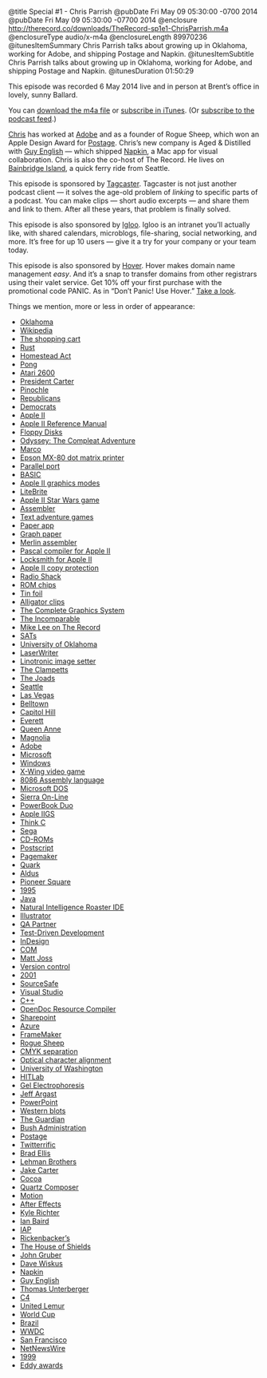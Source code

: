 @title Special #1 - Chris Parrish
@pubDate Fri May 09 05:30:00 -0700 2014
@pubDate Fri May 09 05:30:00 -07700 2014
@enclosure http://therecord.co/downloads/TheRecord-sp1e1-ChrisParrish.m4a
@enclosureType audio/x-m4a
@enclosureLength 89970236
@itunesItemSummary Chris Parrish talks about growing up in Oklahoma, working for Adobe, and shipping Postage and Napkin.
@itunesItemSubtitle Chris Parrish talks about growing up in Oklahoma, working for Adobe, and shipping Postage and Napkin.
@itunesDuration 01:50:29

This episode was recorded 6 May 2014 live and in person at Brent’s office in lovely, sunny Ballard.

You can <a href="/downloads/TheRecord-sp1e1-ChrisParrish.m4a">download the m4a file</a> or <a href="https://itunes.apple.com/us/podcast/the-record/id791861057">subscribe in iTunes</a>. (Or <a href="https://therecord.co/xml/rss.xml">subscribe to the podcast feed</a>.)

<a href="https://twitter.com/twenty3">Chris</a> has worked at <a href="http://adobe.com/">Adobe</a> and as a founder of Rogue Sheep, which won an Apple Design Award for <a href="http://www.macworld.com/article/1140874/postage.html">Postage</a>. Chris’s new company is Aged & Distilled with <a href="http://kickingbear.com/blog/">Guy English</a> — which shipped <a href="http://aged-and-distilled.com/napkin/">Napkin</a>, a Mac app for visual collaboration. Chris is also the co-host of The Record. He lives on <a href="http://www.ci.bainbridge-isl.wa.us/">Bainbridge Island</a>, a quick ferry ride from Seattle.

<p class="sponsor">This episode is sponsored by <a href="https://itunes.apple.com/us/app/tagcaster/id662918542?mt=8">Tagcaster</a>. Tagcaster is not just another podcast client — it solves the age-old problem of <i>linking</i> to specific parts of a podcast. You can make clips — short audio excerpts — and share them and link to them. After all these years, that problem is finally solved.</p>

<p class="sponsor">This episode is also sponsored by <a href="http://igloosoftware.com/therecord">Igloo</a>. Igloo is an intranet you’ll actually like, with shared calendars, microblogs, file-sharing, social networking, and more. It’s free for up 10 users — give it a try for your company or your team today.</p>

<p class="sponsor">This episode is also sponsored by <a href="https://www.hover.com/">Hover</a>. Hover makes domain name management <i>easy</i>. And it’s a snap to transfer domains from other registrars using their valet service. Get 10% off your first purchase with the promotional code PANIC. As in “Don’t Panic! Use Hover.” <a href="https://www.hover.com/">Take a look</a>.</p>

Things we mention, more or less in order of appearance:

<ul>
<li><a href="http://www.ok.gov">Oklahoma</a></li>
<li><a href="http://www.wikipedia.org">Wikipedia</a></li>
<li><a href="http://en.wikipedia.org/wiki/Shopping_cart">The shopping cart</a></li>
<li><a href="http://en.wikipedia.org/wiki/Rust">Rust</a></li>
<li><a href="http://en.wikipedia.org/wiki/Homestead_Acts">Homestead Act</a></li>
<li><a href="http://www.pong-story.com/intro.htm">Pong</a></li>
<li><a href="https://www.atari2600.com">Atari 2600</a></li>
<li><a href="http://www.whitehouse.gov/about/presidents/jimmycarter">President Carter</a></li>
<li><a href="http://en.wikipedia.org/wiki/Pinochle">Pinochle</a></li>
<li><a href="http://en.wikipedia.org/wiki/Republican_Party_(United_States)">Republicans</a></li>
<li><a href="http://en.wikipedia.org/wiki/Democratic_Party_(United_States)">Democrats</a></li>
<li><a href="http://apple2history.org">Apple II</a></li>
<li><a href="https://archive.org/details/applerefjan78">Apple II Reference Manual</a></li>
<li><a href="http://en.wikipedia.org/wiki/Floppy_disk">Floppy Disks</a></li>
<li><a href="">Odyssey: The Compleat Adventure</a></li>
<li><a href="http://www.marco.org">Marco</a></li>
<li><a href="http://global.epson.com/company/corporate_history/milestone_products/11_mx80.html">Epson MX-80 dot matrix printer</a></li>
<li><a href="http://en.wikipedia.org/wiki/Parallel_port">Parallel port</a></li>
<li><a href="http://time.com/69316/basic/">BASIC</a></li>
<li><a href="http://en.wikipedia.org/wiki/Apple_II_graphics">Apple II graphics modes</a></li>
<li><a href="http://www.hasbro.com/litebrite/en_US/">LiteBrite</a></li>
<li><a href="https://www.youtube.com/watch?v=OuZpZ4i3ql4">Apple II Star Wars game</a></li>
<li><a href="http://en.wikipedia.org/wiki/Assembler_(computing)#Assembler">Assembler</a></li>
<li><a href="http://en.wikipedia.org/wiki/Adventure_game">Text adventure games</a></li>
<li><a href="https://itunes.apple.com/us/app/paper-by-fiftythree/id506003812?mt=8">Paper app</a></li>
<li><a href="http://en.wikipedia.org/wiki/Graph_paper">Graph paper</a></li>
<li><a href="http://en.wikipedia.org/wiki/Merlin_(assembler)">Merlin assembler</a></li>
<li><a href="http://en.wikipedia.org/wiki/Apple_Pascal">Pascal compiler for Apple II</a></li>
<li><a href="http://www.apple2scans.net/apple-ii-documents/locksmith-6-0-users-manual/">Locksmith for Apple II</a></li>
<li><a href="http://www.fadden.com/techmisc/cassette-protect.htm">Apple II copy protection</a></li>
<li><a href="http://www.radioshack.com">Radio Shack</a></li>
<li><a href="http://en.wikipedia.org/wiki/Read-only_memory">ROM chips</a></li>
<li><a href="http://en.wikipedia.org/wiki/Tin_foil">Tin foil</a></li>
<li><a href="http://en.wikipedia.org/wiki/Crocodile_clip">Alligator clips</a></li>
<li><a href="http://graphicsmagician.com/polarware/pengraph.htm">The Complete Graphics System</a></li>
<li><a href="http://5by5.tv/incomparable">The Incomparable</a></li>
<li><a href="http://therecord.co/2014/04/25/mike_lee">Mike Lee on The Record</a></li>
<li><a href="https://sat.collegeboard.org/home">SATs</a></li>
<li><a href="http://www.ou.edu">University of Oklahoma</a></li>
<li><a href="http://en.wikipedia.org/wiki/LaserWriter">LaserWriter</a></li>
<li><a href="http://en.wikipedia.org/wiki/Linotronic">Linotronic image setter</a></li>
<li><a href="http://en.wikipedia.org/wiki/The_Beverly_Hillbillies">The Clampetts</a></li>
<li><a href="http://en.wikipedia.org/wiki/The_Grapes_of_Wrath">The Joads</a></li>
<li><a href="http://www.seattle.gov">Seattle</a></li>
<li><a href="http://www.lasvegasnevada.gov">Las Vegas</a></li>
<li><a href="http://en.wikipedia.org/wiki/Belltown,_Seattle">Belltown</a></li>
<li><a href="http://en.wikipedia.org/wiki/Capitol_Hill_(Seattle)">Capitol Hill</a></li>
<li><a href="http://www.ci.everett.wa.us">Everett</a></li>
<li><a href="http://en.wikipedia.org/wiki/Queen_Anne,_Seattle">Queen Anne</a></li>
<li><a href="http://en.wikipedia.org/wiki/Magnolia,_Seattle">Magnolia</a></li>
<li><a href="http://www.adobe.com">Adobe</a></li>
<li><a href="http://www.microsoft.com">Microsoft</a></li>
<li><a href="http://windows.microsoft.com/">Windows</a></li>
<li><a href="http://starwars.wikia.com/wiki/X-Wing_series_(computer_games)">X-Wing video game</a></li>
<li><a href="http://en.wikipedia.org/wiki/X86_assembly_language">8086 Assembly language</a></li>
<li><a href="http://en.wikipedia.org/wiki/MS-DOS">Microsoft DOS</a></li>
<li><a href="http://en.wikipedia.org/wiki/Sierra_Entertainment">Sierra On-Line</a></li>
<li><a href="http://en.wikipedia.org/wiki/PowerBook_Duo">PowerBook Duo</a></li>
<li><a href="http://oldcomputers.net/appleiigs.html">Apple IIGS</a></li>
<li><a href="http://en.wikipedia.org/wiki/THINK_C">Think C</a></li>
<li><a href="http://www.sega.com">Sega</a></li>
<li><a href="http://en.wikipedia.org/wiki/CD-ROM">CD-ROMs</a></li>
<li><a href="https://partners.adobe.com/public/developer/ps/index_specs.html">Postscript</a></li>
<li><a href="http://en.wikipedia.org/wiki/Adobe_PageMaker">Pagemaker</a></li>
<li><a href="http://www.quark.com">Quark</a></li>
<li><a href="http://en.wikipedia.org/wiki/Aldus">Aldus</a></li>
<li><a href="http://en.wikipedia.org/wiki/Pioneer_Square,_Seattle">Pioneer Square</a></li>
<li><a href="http://en.wikipedia.org/wiki/1995">1995</a></li>
<li><a href="http://www.java.com">Java</a></li>
<li><a href="http://www.mactech.com/articles/mactech/Vol.12/12.10/JavaIDEOlympics/index.html">Natural Intelligence Roaster IDE</a></li>
<li><a href="http://www.adobe.com/products/illustrator.html">Illustrator</a></li>
<li><a href="http://www.sqaforums.com/showflat.php?Number=275630">QA Partner</a></li>
<li><a href="http://david.heinemeierhansson.com/2014/tdd-is-dead-long-live-testing.html">Test-Driven Development</a></li>
<li><a href="http://www.adobe.com/products/indesign.html">InDesign</a></li>
<li><a href="https://www.microsoft.com/com/default.mspx">COM</a></li>
<li><a href="https://twitter.com/mattjoss">Matt Joss</a></li>
<li><a href="http://en.wikipedia.org/wiki/Revision_control">Version control</a></li>
<li><a href="http://en.wikipedia.org/wiki/2001">2001</a></li>
<li><a href="http://en.wikipedia.org/wiki/Microsoft_Visual_SourceSafe">SourceSafe</a></li>
<li><a href="http://msdn.microsoft.com/en-us/vstudio//">Visual Studio</a></li>
<li><a href="http://en.wikipedia.org/wiki/C++">C++</a></li>
<li><a href="http://en.wikipedia.org/wiki/OpenDoc">OpenDoc Resource Compiler</a></li>
<li><a href="http://office.microsoft.com/en-us/sharepoint/">Sharepoint</a></li>
<li><a href="http://azure.microsoft.com">Azure</a></li>
<li><a href="http://www.adobe.com/products/framemaker.html">FrameMaker</a></li>
<li><a href="https://twitter.com/roguesheep">Rogue Sheep</a></li>
<li><a href="http://printwearmag.com/article/screen-printing/separations-for-four-color-process-printing">CMYK separation</a></li>
<li><a href="http://www.fonts.com/content/learning/fyti/using-type-tools/optical-margin-alignment-in-indesign">Optical character alignment</a></li>
<li><a href="http://www.washington.edu">University of Washington</a></li>
<li><a href="http://www.hitl.washington.edu/home/">HITLab</a></li>
<li><a href="http://en.wikipedia.org/wiki/Gel_electrophoresis">Gel Electrophoresis</a></li>
<li><a href="https://github.com/jeffargast">Jeff Argast</a></li>
<li><a href="http://office.microsoft.com/en-us/powerpoint/">PowerPoint</a></li>
<li><a href="http://en.wikipedia.org/wiki/Western_blot">Western blots</a></li>
<li><a href="http://www.theguardian.com/">The Guardian</a></li>
<li><a href="http://en.wikipedia.org/wiki/Presidency_of_George_W._Bush">Bush Administration</a></li>
<li><a href="http://www.macworld.com/article/1140874/postage.html">Postage</a></li>
<li><a href="http://twitterrific.com/">Twitterrific</a></li>
<li><a href="http://pacifichelm.com">Brad Ellis</a></li>
<li><a href="http://en.wikipedia.org/wiki/Lehman_Brothers">Lehman Brothers</a></li>
<li><a href="https://twitter.com/JakeCarter">Jake Carter</a></li>
<li><a href="http://en.wikipedia.org/wiki/Cocoa_(API)">Cocoa</a></li>
<li><a href="http://en.wikipedia.org/wiki/Quartz_Composer">Quartz Composer</a></li>
<li><a href="https://www.apple.com/final-cut-pro/motion/">Motion</a></li>
<li><a href="http://www.adobe.com/products/aftereffects.html">After Effects</a></li>
<li><a href="https://twitter.com/kylerichter">Kyle Richter</a></li>
<li><a href="https://twitter.com/rtmfd">Ian Baird</a></li>
<li><a href="https://developer.apple.com/in-app-purchase/">IAP</a></li>
<li><a href="http://eddierickssf.com">Rickenbacker’s</a></li>
<li><a href="http://www.thehouseofshields.com">The House of Shields</a></li>
<li><a href="http://daringfireball.net">John Gruber</a></li>
<li><a href="http://betterelevation.com">Dave Wiskus</a></li>
<li><a href="http://aged-and-distilled.com/napkin/">Napkin</a></li>
<li><a href="http://kickingbear.com/blog/">Guy English</a></li>
<li><a href="https://twitter.com/ottokajetan">Thomas Unterberger</a></li>
<li><a href="http://en.wikipedia.org/wiki/C4_(conference)">C4</a></li>
<li><a href="https://twitter.com/unitedlemur">United Lemur</a></li>
<li><a href="http://www.fifa.com/worldcup/">World Cup</a></li>
<li><a href="http://en.wikipedia.org/wiki/Brazil">Brazil</a></li>
<li><a href="https://developer.apple.com/wwdc/">WWDC</a></li>
<li><a href="http://sfgov.org">San Francisco</a></li>
<li><a href="http://netnewswireapp.com">NetNewsWire</a></li>
<li><a href="http://en.wikipedia.org/wiki/1999">1999</a></li>
<li><a href="http://www.macworld.com/article/2071020/macworld-editors-choice-awards-the-best-products-of-2013.html">Eddy awards</a></li>
</ul>